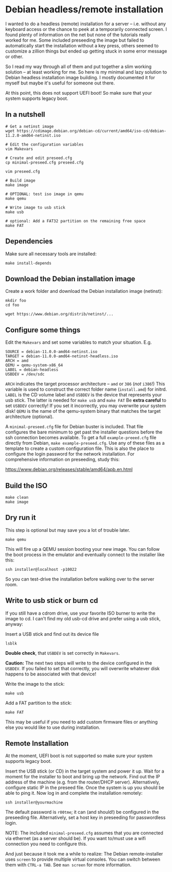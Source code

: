 # Debian headless/remote installation

I wanted to do a headless (remote) installation for a server – i.e. without any
keyboard access or the chance to peek at a temporarily connected screen. I
found plenty of information on the net but none of the tutorials really worked
for me. Some included preseeding the image but failed to automatically start
the installation without a key press, others seemed to customize a zillion
things but ended up getting stuck in some error message or other.

So I read my way through all of them and put together a slim working solution –
at least working for me. So here is my minimal and lazy solution to Debian
headless installation image building.  I mostly documented it for myself but
maybe it's useful for someone out there.

At this point, this does not support UEFI boot! So make sure that your system
supports legacy boot.


## In a nutshell

    # Get a netinst image
    wget https://cdimage.debian.org/debian-cd/current/amd64/iso-cd/debian-11.2.0-amd64-netinst.iso

    # Edit the configuration variables
    vim Makevars

    # Create and edit preseed.cfg
    cp minimal-preseed.cfg preseed.cfg

    vim preseed.cfg

    # Build image
    make image

    # OPTIONAL: test iso image in qemu
    make qemu

    # Write image to usb stick
    make usb

    # optional: Add a FAT32 partition on the remaining free space
    make FAT


## Dependencies

Make sure all necessary tools are installed:

    make install-depends


## Download the Debian installation image

Create a work folder and download the Debian installation image (netinst):

    mkdir foo
    cd foo
    
    wget https://www.debian.org/distrib/netinst/...


## Configure some things

Edit the `Makevars` and set some variables to match your situation. E.g.

    SOURCE = debian-11.0.0-amd64-netinst.iso
    TARGET = debian-11.0.0-amd64-netinst-headless.iso
    ARCH = amd
    QEMU = qemu-system-x86_64
    LABEL = debian-headless
    USBDEV = /dev/sdc

`ARCH` indicates the target processor architecture – `amd` or `386` (*not* `i386`!)
This variable is used to construct the correct folder name (`install.amd`) for
initrd. `LABEL` is the CD volume label and `USBDEV` is the device that
represents your usb stick. The latter is needed for `make usb` and `make FAT`
Be **extra careful** to set `USBDEV` correctly! If you set it incorrectly, you
may overwrite your system disk!  `QEMU` is the name of the qemu-system binary
that matches the target architecture (optional).

A `minimal-preseed.cfg` file for Debian buster is included. That file
configures the bare minimum to get past the installer questions before the ssh
connection becomes available. To get a full `example-preeed.cfg` file directly
from Debian, `make example-preseed.cfg`. Use any of these files as a template
to create a custom configuration file. This is also the place to configure the
login password for the network installation. For comprehensive information on
preseeding, study this:

<https://www.debian.org/releases/stable/amd64/apb.en.html>


## Build the ISO

    make clean
    make image


## Dry run it

This step is optional but may save you a lot of trouble later.

    make qemu

This will fire up a QEMU session booting your new image. You can follow the
boot process in the emulator and eventually connect to the installer like this:

    ssh installer@localhost -p10022

So you can test-drive the installation before walking over to the server room.


## Write to usb stick or burn cd

If you still have a cdrom drive, use your favorite ISO burner to write the
image to cd. I can't find my old usb-cd drive and prefer using a usb stick,
anyway:

Insert a USB stick and find out its device file

    lsblk

**Double check**, that `USBDEV` is set correctly in `Makevars`.

**Caution:** The next two steps will write to the device configured in the
`USBDEV`. If you failed to set that correctly, you will overwrite whatever disk
happens to be associated with that device!

Write the image to the stick:

    make usb

Add a FAT partition to the stick:

    make FAT

This may be useful if you need to add custom firmware files or anything else
you would like to use during installation.


## Remote Installation

At the moment, UEFI boot is not supported so make sure your system supports
legacy boot.

Insert the USB stick (or CD) in the target system and power it up. Wait for a moment
for the installer to boot and bring up the network. Find out the
IP address of the machine (e.g. from the router/DHCP server). Alternatively,
configure static IP in the preseed file. Once the system is up you should be
able to ping it. Now log in and complete the installation remotely:

    ssh installer@yourmachine

The default password is `r00tme`; it can (and should!) be configured in the
preseeding file.  Alternatively, set a host key in preseeding for passwordless
login.

NOTE: The included `minimal-preseed.cfg` assumes that you are connected via
ethernet (as a server should be). If you want to/must use a wifi connection you
need to configure this.

And just because it took me a while to realize: The Debian remote-installer
uses `screen` to provide multiple virtual consoles. You can switch between them
with `CTRL-a TAB`. See `man screen` for more information.

